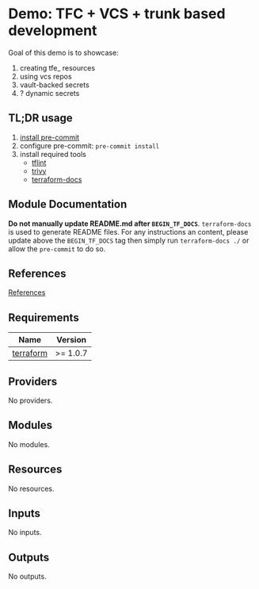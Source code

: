 # Demo: TFC + VCS + trunk based development

Goal of this demo is to showcase:
1. creating tfe_ resources 
1. using vcs repos
1. vault-backed secrets
1. ? dynamic secrets


## TL;DR usage

1. [install pre-commit](https://pre-commit.com/)
2. configure pre-commit: `pre-commit install`
3. install required tools
    - [tflint](https://github.com/terraform-linters/tflint)
    - [trivy](https://trivy.dev/latest/getting-started/)
    - [terraform-docs](https://github.com/terraform-docs/terraform-docs)

## Module Documentation

**Do not manually update README.md after `BEGIN_TF_DOCS`**. `terraform-docs` is used to generate README files. For any instructions an content, please update above the `BEGIN_TF_DOCS` tag then simply run `terraform-docs ./` or allow the `pre-commit` to do so.

## References

[References](./.header.md)

<!-- BEGIN_TF_DOCS -->
## Requirements

| Name | Version |
|------|---------|
| <a name="requirement_terraform"></a> [terraform](#requirement\_terraform) | >= 1.0.7 |

## Providers

No providers.

## Modules

No modules.

## Resources

No resources.

## Inputs

No inputs.

## Outputs

No outputs.
<!-- END_TF_DOCS -->